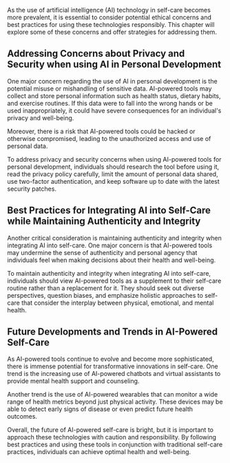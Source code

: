 
As the use of artificial intelligence (AI) technology in self-care becomes more prevalent, it is essential to consider potential ethical concerns and best practices for using these technologies responsibly. This chapter will explore some of these concerns and offer strategies for addressing them.

Addressing Concerns about Privacy and Security when using AI in Personal Development
------------------------------------------------------------------------------------

One major concern regarding the use of AI in personal development is the potential misuse or mishandling of sensitive data. AI-powered tools may collect and store personal information such as health status, dietary habits, and exercise routines. If this data were to fall into the wrong hands or be used inappropriately, it could have severe consequences for an individual's privacy and well-being.

Moreover, there is a risk that AI-powered tools could be hacked or otherwise compromised, leading to the unauthorized access and use of personal data.

To address privacy and security concerns when using AI-powered tools for personal development, individuals should research the tool before using it, read the privacy policy carefully, limit the amount of personal data shared, use two-factor authentication, and keep software up to date with the latest security patches.

Best Practices for Integrating AI into Self-Care while Maintaining Authenticity and Integrity
---------------------------------------------------------------------------------------------

Another critical consideration is maintaining authenticity and integrity when integrating AI into self-care. One major concern is that AI-powered tools may undermine the sense of authenticity and personal agency that individuals feel when making decisions about their health and well-being.

To maintain authenticity and integrity when integrating AI into self-care, individuals should view AI-powered tools as a supplement to their self-care routine rather than a replacement for it. They should seek out diverse perspectives, question biases, and emphasize holistic approaches to self-care that consider the interplay between physical, emotional, and mental health.

Future Developments and Trends in AI-Powered Self-Care
------------------------------------------------------

As AI-powered tools continue to evolve and become more sophisticated, there is immense potential for transformative innovations in self-care. One trend is the increasing use of AI-powered chatbots and virtual assistants to provide mental health support and counseling.

Another trend is the use of AI-powered wearables that can monitor a wide range of health metrics beyond just physical activity. These devices may be able to detect early signs of disease or even predict future health outcomes.

Overall, the future of AI-powered self-care is bright, but it is important to approach these technologies with caution and responsibility. By following best practices and using these tools in conjunction with traditional self-care practices, individuals can achieve optimal health and well-being.

